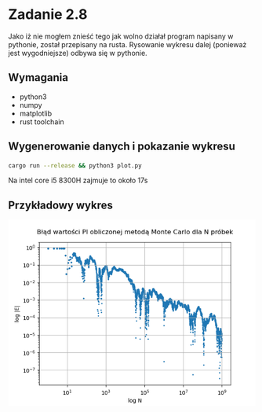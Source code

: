 # Zadanie 2.8

Jako iż nie mogłem znieść tego jak wolno działał program napisany w pythonie, został przepisany na rusta. Rysowanie wykresu dalej (ponieważ jest wygodniejsze) odbywa się w pythonie.

## Wymagania
- python3
- numpy
- matplotlib
- rust toolchain

## Wygenerowanie danych i pokazanie wykresu

```bash
cargo run --release && python3 plot.py
```

Na intel core i5 8300H zajmuje to około 17s

## Przykładowy wykres

![Przykładowy wykres](./example.png?raw=true "Przykładowy wykres")
